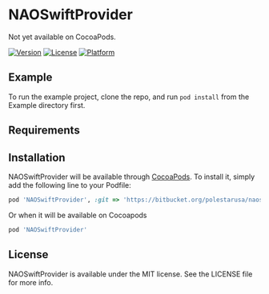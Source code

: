 # NAOSwiftProvider

Not yet available on CocoaPods.

[![Version](https://img.shields.io/cocoapods/v/NAOSwiftProvider.svg?style=flat)](https://cocoapods.org/pods/NAOSwiftProvider)
[![License](https://img.shields.io/cocoapods/l/NAOSwiftProvider.svg?style=flat)](https://cocoapods.org/pods/NAOSwiftProvider)
[![Platform](https://img.shields.io/cocoapods/p/NAOSwiftProvider.svg?style=flat)](https://cocoapods.org/pods/NAOSwiftProvider)

## Example

To run the example project, clone the repo, and run `pod install` from the Example directory first.

## Requirements

## Installation

NAOSwiftProvider will be available through [CocoaPods](https://cocoapods.org). To install
it, simply add the following line to your Podfile:

```ruby
pod 'NAOSwiftProvider', :git => 'https://bitbucket.org/polestarusa/naoswiftprovider.git', :tag => '1.2.1'
```

Or when it will be available on Cocoapods

```ruby
pod 'NAOSwiftProvider'
```


## License

NAOSwiftProvider is available under the MIT license. See the LICENSE file for more info.
